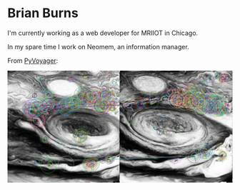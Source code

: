 # Brian Burns

I'm currently working as a web developer for MRIIOT in Chicago. 

In my spare time I work on Neomem, an information manager. 

From [PyVoyager](https://github.com/bburns/PyVoyager): 

![](https://github.com/bburns/PyVoyager/raw/master/images/C1637948_matching.jpg)
